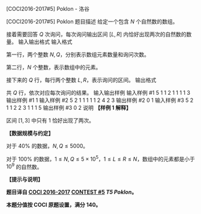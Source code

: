 



[COCI2016-2017#5] Poklon - 洛谷














[COCI2016-2017#5] Poklon
题目描述
给定一个包含 $N$ 个自然数的数组。

接着需要回答 $Q$ 次询问，每次询问输出区间 $[L,R]$ 内恰好出现两次的自然数的数量。
输入输出格式
输入格式

第一行，两个整数 $N,Q$，分别表示数组元素数量和询问次数。

第二行，$N$ 个整数，表示数组中的元素。

接下来的 $Q$ 行，每行两个整数 $L,R$，表示询问的区间。
输出格式

共 $Q$ 行，依次对应每次询问的结果。
输入输出样例
输入样例 #1
5 1
1 2 1 1 1
1 3
输出样例 #1
1
输入样例 #2
5 2
1 1 1 1 1
2 4
2 3
输出样例 #2
0
1
输入样例 #3
5 2
1 1 2 2 3
1 1
1 5
输出样例 #3
0
2
说明
**【样例 1 解释】**

区间 $[1,3]$ 中只有 $1$ 恰好出现了两次。

**【数据规模与约定】**

对于 $40\%$ 的数据，$N,Q \le 5000$。

对于 $100\%$ 的数据，$1 \le N,Q \le 5 \times 10^5$，$1 \le L \le R \le N$，数组中的元素都是小于 $10^9$ 的自然数。

**【提示与说明】**

**题目译自 [COCI 2016-2017](https://hsin.hr/coci/archive/2016_2017/) [CONTEST #5](https://hsin.hr/coci/archive/2016_2017/contest5_tasks.pdf) _T5 Poklon_。**

**本题分值按 COCI 原题设置，满分 $140$。**






